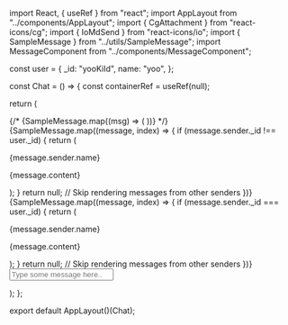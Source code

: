 import React, { useRef } from "react";
import AppLayout from "../components/AppLayout";
import { CgAttachment } from "react-icons/cg";
import { IoMdSend } from "react-icons/io";
import { SampleMessage } from "../utils/SampleMessage";
import MessageComponent from "../components/MessageComponent";

const user = {
  _id: "yooKiId",
  name: "yoo",
};

const Chat = () => {
  const containerRef = useRef(null);

  return (
    <div ref={containerRef} className="flex flex-col h-full">
      <div className="h-full flex">
        {/* {SampleMessage.map((msg) => (
      <MessageComponent message={msg} user={user} key={msg.id} />
    ))} */}
        <div className="w-1/2 bg-green-400 h-full flex-">
          {SampleMessage.map((message, index) => {
            if (message.sender._id !== user._id) {
              return (
                <div key={index} className="message">
                  <p>{message.sender.name}</p>
                  <p>{message.content}</p>
                </div>
              );
            }
            return null; // Skip rendering messages from other senders
          })}
        </div>
        <div className="w-1/2 h-full bg-red-600">
          {SampleMessage.map((message, index) => {
            if (message.sender._id === user._id) {
              return (
                <div key={index} className="message">
                  <p>{message.sender.name}</p>
                  <p>{message.content}</p>
                </div>
              );
            }
            return null; // Skip rendering messages from other senders
          })}
        </div>
      </div>
      <div className="p-3 bg-gray-300">
        <form className="flex items-center">
          <CgAttachment className="w-8 h-8 mr-2" />
          <input
            placeholder="Type some message here.."
            className="flex-1 p-2 border border-gray-400 rounded-lg"
          />
          <IoMdSend type="submit" className="w-8 h-8 ml-2" />
        </form>
      </div>
    </div>
  );
};

export default AppLayout()(Chat);
